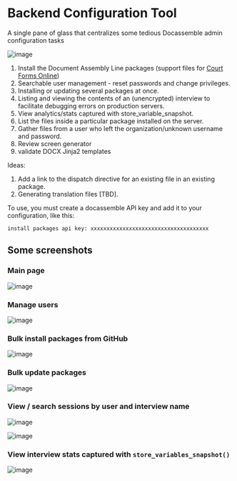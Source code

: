 # Backend Configuration Tool

A single pane of glass that centralizes some tedious Docassemble admin configuration tasks

![image](https://user-images.githubusercontent.com/7645641/123702117-bdd7d300-d830-11eb-8c0e-8e204d912ff8.png)

1. Install the Document Assembly Line packages (support files for [Court Forms Online](https://courtformsonline.org))
1. Searchable user management - reset passwords and change privileges.
1. Installing or updating several packages at once.
1. Listing and viewing the contents of an (unencrypted) interview to facilitate debugging errors on production servers.
1. View analytics/stats captured with store_variable_snapshot.
1. List the files inside a particular package installed on the server.
1. Gather files from a user who left the organization/unknown username and password.
1. Review screen generator
1. validate DOCX Jinja2 templates

Ideas:
1. Add a link to the dispatch directive for an existing file in an existing package.
1. Generating translation files [TBD].

To use, you must create a docassemble API key and add it to your
configuration, like this:

`install packages api key: xxxxxxxxxxxxxxxxxxxxxxxxxxxxxxxxxxxxx`

## Some screenshots

### Main page
![image](https://user-images.githubusercontent.com/7645641/123702117-bdd7d300-d830-11eb-8c0e-8e204d912ff8.png)

### Manage users

![image](https://user-images.githubusercontent.com/7645641/123702231-e069ec00-d830-11eb-94dc-5ec0abb86bc9.png)

### Bulk install packages from GitHub

![image](https://user-images.githubusercontent.com/7645641/123702290-efe93500-d830-11eb-9fdf-a5935ff4078e.png)

### Bulk update packages

![image](https://user-images.githubusercontent.com/7645641/123702362-068f8c00-d831-11eb-9ce4-df7a67ffcfeb.png)

### View / search sessions by user and interview name

![image](https://user-images.githubusercontent.com/7645641/123702422-1d35e300-d831-11eb-84d5-5e7385deb901.png)

![image](https://user-images.githubusercontent.com/7645641/123702464-2cb52c00-d831-11eb-80fc-f2291e824eae.png)

### View interview stats captured with `store_variables_snapshot()`

![image](https://user-images.githubusercontent.com/7645641/123702623-5e2df780-d831-11eb-8937-6625df74ab22.png)

